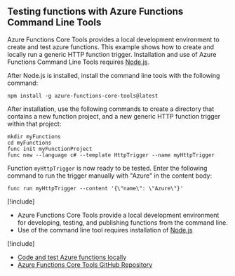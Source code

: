 ## Testing functions with Azure Functions Command Line Tools

Azure Functions Core Tools provides a local development environment to create and test azure functions. This example shows how to create and locally run a generic HTTP function trigger. Installation and use of Azure Functions Command Line Tools requires [Node.js](https://docs.npmjs.com/getting-started/installing-node).

After Node.js is installed, install the command line tools with the following command:

```
npm install -g azure-functions-core-tools@latest
```

After installation, use the following commands to create a directory that contains a new function project, and a new generic HTTP function trigger within that project:

```
mkdir myFunctions
cd myFunctions
func init myFunctionProject
func new --language c# --template HttpTrigger --name myHttpTrigger
```

Function `myHttpTrigger` is now ready to be tested. Enter the following command to run the trigger manually with "Azure" in the content body:

```
func run myHttpTrigger --content '{\"name\": \"Azure\"}'
``` 

[!include[](../includes/takeaways-heading.md)]

- Azure Functions Core Tools provide a local development environment for developing, testing, and publishing functions from the command line.
- Use of the command line tool requires installation of [Node.js](https://docs.npmjs.com/getting-started/installing-node)

[!include[](../includes/read-more-heading.md)]

- [Code and test Azure functions locally](https://docs.microsoft.com/en-us/azure/azure-functions/functions-run-local)
- [Azure Functions Core Tools GitHub Repository](https://github.com/azure/azure-functions-cli)
